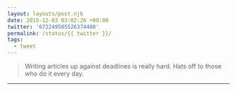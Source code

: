 ```yaml
---
layout: layouts/post.njk
date: 2015-12-03 03:02:26 +00:00
twitter: '672249505526374400'
permalink: /status/{{ twitter }}/
tags: 
  - tweet
---
```


> Writing articles up against deadlines is really hard. Hats off to those who do it every day.

---
